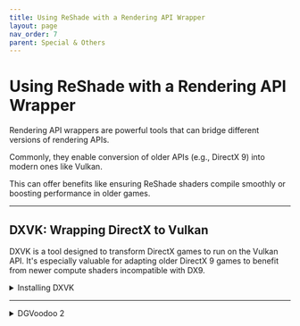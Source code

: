 ```yaml
---
title: Using ReShade with a Rendering API Wrapper
layout: page
nav_order: 7
parent: Special & Others
---
```


# Using ReShade with a Rendering API Wrapper

Rendering API wrappers are powerful tools that can bridge different versions of rendering APIs. 

Commonly, they enable conversion of older APIs (e.g., DirectX 9) into modern ones like Vulkan. 

This can offer benefits like ensuring ReShade shaders compile smoothly or boosting performance in older games.

---

## DXVK: Wrapping DirectX to Vulkan

DXVK is a tool designed to transform DirectX games to run on the Vulkan API. It's especially valuable for adapting older DirectX 9 games to benefit from newer compute shaders incompatible with DX9.

<details markdown="block" class="details-tree">
<summary>Installing DXVK</summary>

### 1. Download DXVK

Acquire the latest DXVK version from [their GitHub releases](https://github.com/doitsujin/dxvk/releases).

### 2. Locate Your Game Directory

For this guide, ULTRAKILL will serve as our example.

* If you're unsure where your game directory is located, please see our guide on [how to locate your game's executable](https://guides.martysmods.com/docs/special_other/finding_your_game_executable.html) for assistance!

### 3. Determine Game's Rendering API & Architecture
Refer to [PCGamingWiki](https://pcgamingwiki.com/) to understand your game's rendering API and architecture.
![Game's API](./images/using_reshade_with_an_api_wrapper/pcgamingwiki_game_api.png)
![Game's Architecture](./images/using_reshade_with_an_api_wrapper/pcgamingwiki_game_api_bit_arch.png)

### 4. Extract DXVK Files

* Unzip the DXVK archive (e.g., `dxvk-2.2.tar.gz`) using a tool like [7zip](https://www.7-zip.org/).

* Within the archive, you'll spot two directories: `x64` and `x32`.
![DXVK Archive](./images/using_reshade_with_an_api_wrapper/dxvk_7zip_arch.png)

Ensure to choose the appropriate architecture based on the details from PCGamingWiki (Step 3).

### 5. Choose the Relevant DXVK DLL

Inside the chosen architecture directory, you'll find multiple files. These correspond to different rendering APIs:

> - **dxgi.dll** - DX11/DX12
> - **d3d11.dll** - DX11
> - **d3d10core.dll** - DX10
> - **d3d9.dll** - DX9

### 6. Transfer the DLL to Game Directory

Ensure the chosen DLL is in the same location as the game's executable.
![Transfer DLL](./images/using_reshade_with_an_api_wrapper/dxvk_install_drag.png)

### 7. Reinstall & Test ReShade

Install ReShade for your game using the Vulkan API and give it a test run. 

If ReShade doesn't display after Vulkan installation, you might have selected an incorrect application or used the wrong architecture/DLL.

</details>

---

<details markdown="block" class="details-tree">
<summary>DGVoodoo 2</summary>

Coming soon >:)

</details>
